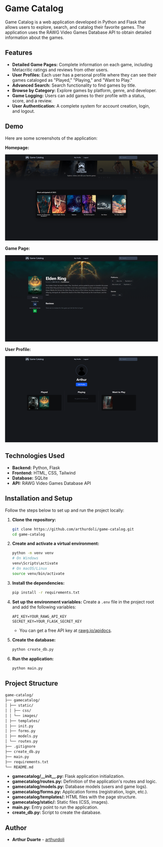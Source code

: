 # Game Catalog

Game Catalog is a web application developed in Python and Flask that allows users to explore, search, and catalog their favorite games. The application uses the RAWG Video Games Database API to obtain detailed information about the games.

## Features

- **Detailed Game Pages:** Complete information on each game, including Metacritic ratings and reviews from other users.
- **User Profiles:** Each user has a personal profile where they can see their games cataloged as "Played," "Playing," and "Want to Play."
- **Advanced Search:** Search functionality to find games by title.
- **Browse by Category:** Explore games by platform, genre, and developer.
- **Game Logging:** Users can add games to their profile with a status, score, and a review.
- **User Authentication:** A complete system for account creation, login, and logout.

## Demo

Here are some screenshots of the application:

**Homepage:**

![Homepage](gamecatalog/static/images/docs/homepage.png)

**Game Page:**

![Game Page](gamecatalog/static/images/docs/game_page.png)

**User Profile:**

![User Profile](gamecatalog/static/images/docs/perfil.png)

## Technologies Used

- **Backend:** Python, Flask
- **Frontend:** HTML, CSS, Tailwind
- **Database:** SQLite
- **API:** RAWG Video Games Database API

## Installation and Setup

Follow the steps below to set up and run the project locally:

1.  **Clone the repository:**

    ```bash
    git clone https://github.com/arthurdoli/game-catalog.git
    cd game-catalog
    ```

2.  **Create and activate a virtual environment:**

    ```bash
    python -m venv venv
    # On Windows
    venv\Scripts\activate
    # On macOS/Linux
    source venv/bin/activate
    ```

3.  **Install the dependencies:**

    ```bash
    pip install -r requirements.txt
    ```

4.  **Set up the environment variables:**
    Create a `.env` file in the project root and add the following variables:

    ```
    API_KEY=YOUR_RAWG_API_KEY
    SECRET_KEY=YOUR_FLASK_SECRET_KEY
    ```

    - You can get a free API key at [rawg.io/apidocs](https://rawg.io/apidocs).

5.  **Create the database:**

    ```bash
    python create_db.py
    ```

6.  **Run the application:**
    ```bash
    python main.py
    ```

## Project Structure

```bash
game-catalog/
├── gamecatalog/
│ ├── static/
│ │ ├── css/
│ │ └── images/
│ ├── templates/
│ ├── init.py
│ ├── forms.py
│ ├── models.py
│ └── routes.py
├── .gitignore
├── create_db.py
├── main.py
├── requirements.txt
└── README.md
```

- **gamecatalog/\_\_init\_\_.py:** Flask application initialization.
- **gamecatalog/routes.py:** Definition of the application's routes and logic.
- **gamecatalog/models.py:** Database models (users and game logs).
- **gamecatalog/forms.py:** Application forms (registration, login, etc.).
- **gamecatalog/templates/:** HTML files with the page structure.
- **gamecatalog/static/:** Static files (CSS, images).
- **main.py:** Entry point to run the application.
- **create_db.py:** Script to create the database.

## Author

- **Arthur Duarte** - [arthurdoli](https://github.com/arthurdoli)
